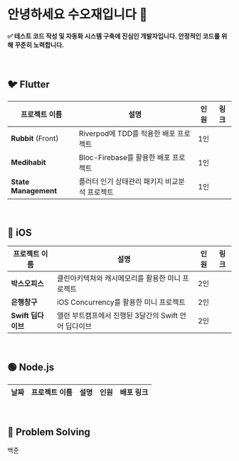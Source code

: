 # 안녕하세요 수오재입니다 👋

#### ✅ 테스트 코드 작성 및 자동화 시스템 구축에 진심인 개발자입니다. 안정적인 코드를 위해 꾸준히 노력합니다. <br/>

<br/>

## 🐦 Flutter 
| 프로젝트 이름 | 설명 | 인원 | 링크 |
| --- | --- | --- | --- |
| **Rubbit** (Front) | Riverpod에 TDD를 적용한 배포 프로젝트 | 1인 |  |
| **Medihabit** | Bloc-Firebase를 활용한 배포 프로젝트 | 1인 | |
| **State Management** | 플러터 인기 상태관리 패키지 비교분석 프로젝트 | 1인 | |


<br/>

## 🍎 iOS 
| 프로젝트 이름 | 설명 | 인원 | 링크 |
| --- | --- | --- | --- |
| **박스오피스** | 클린아키텍쳐와 캐시메모리를 활용한 미니 프로젝트 | 2인 | |
| **은행창구** | iOS Concurrency를 활용한 미니 프로젝트 | 2인 | |
| **Swift 딥다이브** | 앨런 부트캠프에서 진행된 3달간의 Swift 언어 딥다이브 | 2인 | |


<br/>

## 🟢 Node.js
| 날짜 | 프로젝트 이름 | 설명 | 인원 | 배포 링크 |
| --- | --- | --- | --- | --- |

<br/>

## 💯 Problem Solving
백준

